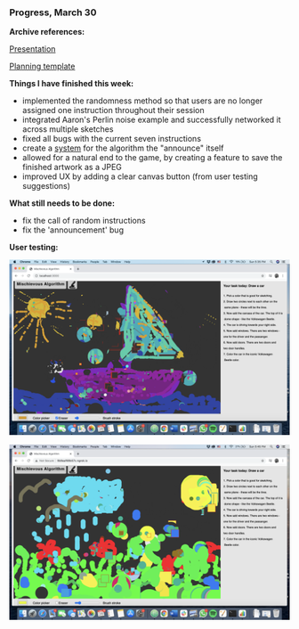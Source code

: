 ### Progress, March 30

**Archive references:**


[Presentation](https://docs.google.com/presentation/d/1b1j_dsKHWcvP_RgOIrbg6Jd_2RyL8fj7aL1n___JnHQ/edit#slide=id.gca2c0c9397_0_118)

[Planning template](https://docs.google.com/document/d/1AFGZlsz6RG8YYydU7piX78VeFrMMCwE7Vwuw_qDNrd4/edit#)

**Things I have finished this week:**
- implemented the randomness method so that users are no longer assigned one instruction throughout their session
- integrated Aaron's Perlin noise example and successfully networked it across multiple sketches
- fixed all bugs with the current seven instructions
- create a [system](https://drive.google.com/file/d/1co-59dn0OpSGzj9Jd8QFbSQouFxHjXFc/view?usp=sharing) for the algorithm the "announce" itself
- allowed for a natural end to the game, by creating a feature to save the finished artwork as a JPEG
- improved UX by adding a clear canvas button (from user testing suggestions)

**What still needs to be done:**
- fix the call of random instructions
- fix the 'announcement' bug


**User testing:**

![yacht drawn alone](/media/jahta.png)


![meadow drawn by two people](/media/plava.png)
